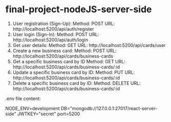 # final-project-nodeJS-server-side

1. User registration (Sign-Up):
Method: POST
URL: http://localhost:5200/api/auth/register
2. User login (Sign-In):
Method: POST
URL: http://localhost:5200/api/auth/login
3. Get user details:
Method: GET
URL: http://localhost:5200/api/cards/user
4. Create a new business card:
Method: POST
URL: http://localhost:5200/api/cards/business-cards
5. Get a specific business card by ID
Method: GET
URL: http://localhost:5200/api/cards/business-cards/:id
6. Update a specific business card by ID:
Method: PUT
URL: http://localhost:5200/api/cards/business-cards/:id
7. Delete a specific business card by ID:
Method: DELETE
URL: http://localhost:5200/api/cards/business-cards/:id

.env file content:

NODE_ENV=development
DB="mongodb://127.0.0.1:27017/react-server-side"
JWTKEY="secret"
port=5200





